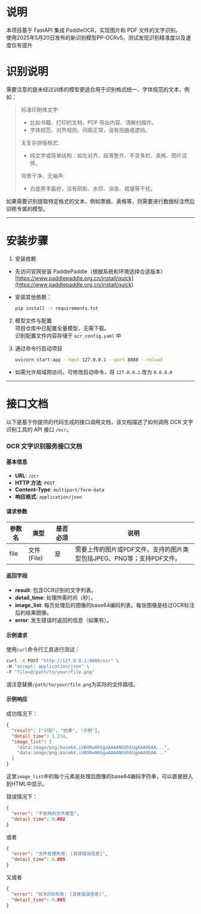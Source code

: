 # 说明

本项目基于 FastAPI 集成 PaddleOCR，实现图片和 PDF 文件的文字识别。   
使用2025年5月20日发布的新识别模型PP-OCRv5，测试发现识别精准度以及速度仅有提升  

# 识别说明  
需要注意的是未经过训练的模型更适合用于识别格式统一、字体规范的文本，例如：
>标准印刷体文字:   
> - 比如书籍、打印的文档、PDF 导出内容、清晰扫描件。 
> - 字体规范、对齐规则、间距正常，没有扭曲或遮挡。  
> 
> 无复杂排版格式:   
> - 纯文字或简单结构：如左对齐、段落整齐、不含多栏、表格、图片混排。
> 
> 背景干净、无噪声:   
> - 白底黑字最好，没有阴影、水印、涂改、褶皱等干扰。

如果需要识别提取特定格式的文本，例如票据、表格等，则需要进行数据标注然后训练专属的模型。

----

# 安装步骤


1. 安装依赖
* 先访问官网安装 PaddlePaddle（根据系统和环境选择合适版本）
  [https://www.paddlepaddle.org.cn/install/quick](https://www.paddlepaddle.org.cn/install/quick)
  
* 安装其他依赖：
    ```bash
    pip install -r requirements.txt
    ```

2. 模型文件与配置  
项目仓库中已配置全量模型，无需下载。  
识别配置文件内容存储于 `ocr_config.yaml` 中  

3. 通过命令行启动项目
    ```bash
    uvicorn start:app --host 127.0.0.1 --port 8888 --reload
    ```
* 如需允许局域网访问，可修改启动命令，将 `127.0.0.1` 改为 `0.0.0.0`

---

# 接口文档

以下是基于你提供的代码生成的接口调用文档，该文档描述了如何调用 OCR 文字识别工具的 API 接口 `/ocr`。

### OCR 文字识别服务接口文档

#### 基本信息
- **URL**: `/ocr`
- **HTTP 方法**: `POST`
- **Content-Type**: `multipart/form-data`
- **响应格式**: `application/json`

#### 请求参数

| 参数名 | 类型       | 是否必须 | 说明                     |
|--------|------------|----------|--------------------------|
| file   | 文件(File) | 是       | 需要上传的图片或PDF文件。支持的图片类型包括JPEG、PNG等；支持PDF文件。 |

#### 返回字段

- **result**: 包含OCR识别的文字列表。
- **detail_time**: 处理所需时间（秒）。
- **image_list**: 每页处理后的图像的base64编码列表。每张图像是经过OCR标注后的结果图像。
- **error**: 发生错误时返回的信息（如果有）。

#### 示例请求

使用`curl`命令行工具进行测试：

```bash
curl -X POST "http://127.0.0.1:8000/ocr" \
-H "accept: application/json" \
-F "file=@/path/to/your/file.png"
```

请注意替换`/path/to/your/file.png`为实际的文件路径。

#### 示例响应

成功情况下：

```json
{
  "result": ["识别", "结果", "示例"],
  "detail_time": 1.234,
  "image_list": [
    "data:image/png;base64,iVBORw0KGgoAAAANSUhEUgAAAOEAA...",
    "data:image/png;base64,iVBORw0KGgoAAAANSUhEUgAAAOEAA..."
  ]
}
```

这里`image_list`中的每个元素是处理后图像的base64编码字符串，可以直接嵌入到HTML中显示。

错误情况下：

```json
{
  "error": "不支持的文件类型",
  "detail_time": 0.002
}
```

或者

```json
{
  "error": "文件处理失败: [具体错误信息]",
  "detail_time": 0.005
}
```

又或者

```json
{
  "error": "OCR识别失败: [具体错误信息]",
  "detail_time": 0.005
}
```
